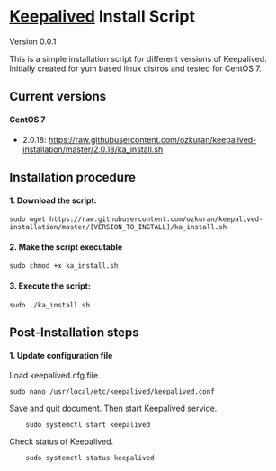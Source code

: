 # [Keepalived](https://www.keepalived.org/ "Keepalived Homepage") Install Script

Version 0.0.1

This is a simple installation script for different versions of Keepalived. Initially created for yum based linux distros and tested for CentOS 7.

## Current versions

#### CentOS 7
- 2.0.18: https://raw.githubusercontent.com/ozkuran/keepalived-installation/master/2.0.18/ka_install.sh

## Installation procedure

#### 1. Download the script:
```
sudo wget https://raw.githubusercontent.com/ozkuran/keepalived-installation/master/[VERSION_TO_INSTALL]/ka_install.sh
```
#### 2. Make the script executable
```
sudo chmod +x ka_install.sh
```
#### 3. Execute the script:
```
sudo ./ka_install.sh
```

## Post-Installation steps

#### 1. Update configuration file 
Load keepalived.cfg file.
```
sudo nano /usr/local/etc/keepalived/keepalived.conf
```
Save and quit document. Then start Keepalived service.

```
    sudo systemctl start keepalived
```

Check status of Keepalived.

```
    sudo systemctl status keepalived
```
